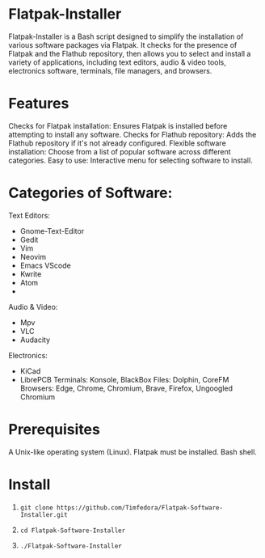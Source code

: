 # Flatpak-Installer
Flatpak-Installer is a Bash script designed to simplify the installation of various software packages via Flatpak. It checks for the presence of Flatpak and the Flathub repository, then allows you to select and install a variety of applications, including text editors, audio & video tools, electronics software, terminals, file managers, and browsers.

# Features
Checks for Flatpak installation: Ensures Flatpak is installed before attempting to install any software.
Checks for Flathub repository: Adds the Flathub repository if it's not already configured.
Flexible software installation: Choose from a list of popular software across different categories.
Easy to use: Interactive menu for selecting software to install.

# Categories of Software:

Text Editors: 

- Gnome-Text-Editor
- Gedit
- Vim
- Neovim
- Emacs VScode
- Kwrite
- Atom
- 
Audio & Video:
- Mpv
- VLC
- Audacity
  
Electronics:
- KiCad
- LibrePCB
Terminals: Konsole, BlackBox
Files: Dolphin, CoreFM
Browsers: Edge, Chrome, Chromium, Brave, Firefox, Ungoogled Chromium

# Prerequisites
A Unix-like operating system (Linux).
Flatpak must be installed.
Bash shell.

# Install

1.     git clone https://github.com/Timfedora/Flatpak-Software-Installer.git
2.     cd Flatpak-Software-Installer
3.     ./Flatpak-Software-Installer
